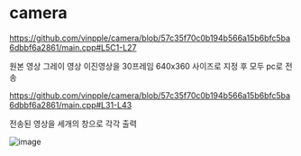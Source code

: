 # camera

https://github.com/vinpple/camera/blob/57c35f70c0b194b566a15b6bfc5ba6dbbf6a2861/main.cpp#L5C1-L27

원본 영상 그레이 영상 이진영상을 30프레임 640x360 사이즈로 지정 후 모두 pc로 전송

https://github.com/vinpple/camera/blob/57c35f70c0b194b566a15b6bfc5ba6dbbf6a2861/main.cpp#L31-L43

전송된 영상을 세개의 창으로 각각 출력

![image](https://github.com/user-attachments/assets/18f718cc-8b6d-447d-8f1b-a5d346f91f84)
